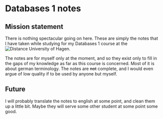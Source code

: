 # Databases 1 notes

## Mission statement

There is nothing spectacular going on here. These are simply the notes that I have taken while studying for my Databases 1 course at the ![Distance University of Hagen](http://www.fernuni-hagen.de/).

The notes are for myself only at the moment, and so they exist only to fill in the gaps of my knowledge as far as this course is concerned. Most of it is about german terminology. The notes are ~~not~~ complete, and I would even argue of low quality if to be used by anyone but myself. 

## Future

I will probably translate the notes to english at some point, and clean them up a little bit. Maybe they will serve some other student at some point some good. 